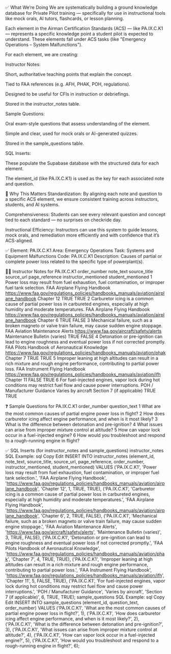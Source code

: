 ✅ What We’re Doing
We are systematically building a ground knowledge database for Private Pilot training — specifically for use in instructional tools like mock orals, AI tutors, flashcards, or lesson planning.

Each element in the Airman Certification Standards (ACS) — like PA.IX.C.K1 — represents a specific knowledge point a student pilot is expected to understand. These elements fall under ACS tasks (like "Emergency Operations – System Malfunctions").

For each element, we are creating:

Instructor Notes:

Short, authoritative teaching points that explain the concept.

Tied to FAA references (e.g. AFH, PHAK, POH, regulations).

Designed to be useful for CFIs in instruction or debriefings.

Stored in the instructor_notes table.

Sample Questions:

Oral exam-style questions that assess understanding of the element.

Simple and clear, used for mock orals or AI-generated quizzes.

Stored in the sample_questions table.

SQL Inserts:

These populate the Supabase database with the structured data for each element.

The element_id (like PA.IX.C.K1) is used as the key for each associated note and question.

🧠 Why This Matters
Standardization: By aligning each note and question to a specific ACS element, we ensure consistent training across instructors, students, and AI systems.

Comprehensiveness: Students can see every relevant question and concept tied to each standard — no surprises on checkride day.

Instructional Efficiency: Instructors can use this system to guide lessons, mock orals, and remediation more efficiently and with confidence that it’s ACS-aligned.



✅ Element: PA.IX.C.K1
Area: Emergency Operations
Task: Systems and Equipment Malfunctions
Code: PA.IX.C.K1
Description: Causes of partial or complete power loss related to the specific type of powerplant(s).

🧑‍🏫 Instructor Notes for PA.IX.C.K1
order_number	note_text	source_title	source_url	page_reference	instructor_mentioned	student_mentioned
1	Power loss may result from fuel exhaustion, fuel contamination, or improper fuel tank selection.	FAA Airplane Flying Handbook	https://www.faa.gov/regulations_policies/handbooks_manuals/aviation/airplane_handbook	Chapter 12	TRUE	TRUE
2	Carburetor icing is a common cause of partial power loss in carbureted engines, especially at high humidity and moderate temperatures.	FAA Airplane Flying Handbook	https://www.faa.gov/regulations_policies/handbooks_manuals/aviation/airplane_handbook	Chapter 6	TRUE	FALSE
3	Mechanical failure, such as a broken magneto or valve train failure, may cause sudden engine stoppage.	FAA Aviation Maintenance Alerts	https://www.faa.gov/aircraft/safety/alerts	Maintenance Bulletin (varies)	TRUE	FALSE
4	Detonation or pre-ignition can lead to engine roughness and eventual power loss if not corrected promptly.	FAA Pilots Handbook of Aeronautical Knowledge	https://www.faa.gov/regulations_policies/handbooks_manuals/aviation/phak	Chapter 7	TRUE	TRUE
5	Improper leaning at high altitudes can result in a rich mixture and rough engine performance, contributing to partial power loss.	FAA Instrument Flying Handbook	https://www.faa.gov/regulations_policies/handbooks_manuals/aviation/ifh	Chapter 11	FALSE	TRUE
6	For fuel-injected engines, vapor lock during hot conditions may restrict fuel flow and cause power interruptions.	POH / Manufacturer Guidance	Varies by aircraft	Section 7 (if applicable)	TRUE	TRUE

❓ Sample Questions for PA.IX.C.K1
order_number	question_text
1	What are the most common causes of partial engine power loss in flight?
2	How does carburetor icing affect engine performance, and when is it most likely?
3	What is the difference between detonation and pre-ignition?
4	What issues can arise from improper mixture control at altitude?
5	How can vapor lock occur in a fuel-injected engine?
6	How would you troubleshoot and respond to a rough-running engine in flight?

✅ SQL Inserts (for instructor_notes and sample_questions)
instructor_notes SQL Example:
sql
Copy
Edit
INSERT INTO instructor_notes (element_id, note_text, source_title, source_url, page_reference, order_number, instructor_mentioned, student_mentioned)
VALUES
('PA.IX.C.K1', 'Power loss may result from fuel exhaustion, fuel contamination, or improper fuel tank selection.', 'FAA Airplane Flying Handbook', 'https://www.faa.gov/regulations_policies/handbooks_manuals/aviation/airplane_handbook', 'Chapter 12', 1, TRUE, TRUE),
('PA.IX.C.K1', 'Carburetor icing is a common cause of partial power loss in carbureted engines, especially at high humidity and moderate temperatures.', 'FAA Airplane Flying Handbook', 'https://www.faa.gov/regulations_policies/handbooks_manuals/aviation/airplane_handbook', 'Chapter 6', 2, TRUE, FALSE),
('PA.IX.C.K1', 'Mechanical failure, such as a broken magneto or valve train failure, may cause sudden engine stoppage.', 'FAA Aviation Maintenance Alerts', 'https://www.faa.gov/aircraft/safety/alerts', 'Maintenance Bulletin (varies)', 3, TRUE, FALSE),
('PA.IX.C.K1', 'Detonation or pre-ignition can lead to engine roughness and eventual power loss if not corrected promptly.', 'FAA Pilots Handbook of Aeronautical Knowledge', 'https://www.faa.gov/regulations_policies/handbooks_manuals/aviation/phak', 'Chapter 7', 4, TRUE, TRUE),
('PA.IX.C.K1', 'Improper leaning at high altitudes can result in a rich mixture and rough engine performance, contributing to partial power loss.', 'FAA Instrument Flying Handbook', 'https://www.faa.gov/regulations_policies/handbooks_manuals/aviation/ifh', 'Chapter 11', 5, FALSE, TRUE),
('PA.IX.C.K1', 'For fuel-injected engines, vapor lock during hot conditions may restrict fuel flow and cause power interruptions.', 'POH / Manufacturer Guidance', 'Varies by aircraft', 'Section 7 (if applicable)', 6, TRUE, TRUE);
sample_questions SQL Example:
sql
Copy
Edit
INSERT INTO sample_questions (element_id, question_text, order_number)
VALUES
('PA.IX.C.K1', 'What are the most common causes of partial engine power loss in flight?', 1),
('PA.IX.C.K1', 'How does carburetor icing affect engine performance, and when is it most likely?', 2),
('PA.IX.C.K1', 'What is the difference between detonation and pre-ignition?', 3),
('PA.IX.C.K1', 'What issues can arise from improper mixture control at altitude?', 4),
('PA.IX.C.K1', 'How can vapor lock occur in a fuel-injected engine?', 5),
('PA.IX.C.K1', 'How would you troubleshoot and respond to a rough-running engine in flight?', 6);

